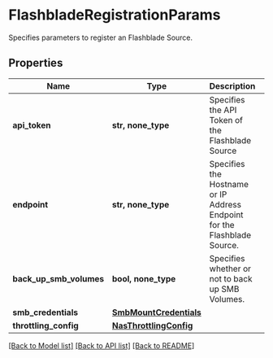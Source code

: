 # FlashbladeRegistrationParams

Specifies parameters to register an Flashblade Source.

## Properties
Name | Type | Description | Notes
------------ | ------------- | ------------- | -------------
**api_token** | **str, none_type** | Specifies the API Token of the Flashblade Source | 
**endpoint** | **str, none_type** | Specifies the Hostname or IP Address Endpoint for the Flashblade Source. | 
**back_up_smb_volumes** | **bool, none_type** | Specifies whether or not to back up SMB Volumes. | [optional] 
**smb_credentials** | [**SmbMountCredentials**](SmbMountCredentials.md) |  | [optional] 
**throttling_config** | [**NasThrottlingConfig**](NasThrottlingConfig.md) |  | [optional] 

[[Back to Model list]](../README.md#documentation-for-models) [[Back to API list]](../README.md#documentation-for-api-endpoints) [[Back to README]](../README.md)


